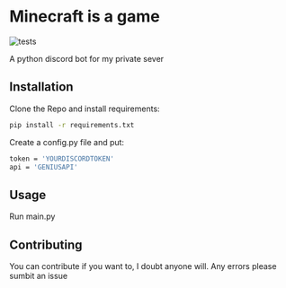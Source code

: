 # Minecraft is a game
![tests](https://img.shields.io/badge/Tests-Passing-sucess)

A python discord bot for my private sever

## Installation

Clone the Repo and install requirements:

```bash
pip install -r requirements.txt
```

Create a config.py file and put:

```bash
token = 'YOURDISCORDTOKEN'
api = 'GENIUSAPI'
```


## Usage


Run main.py

## Contributing
You can contribute if you want to, I doubt anyone will. Any errors please sumbit an issue
